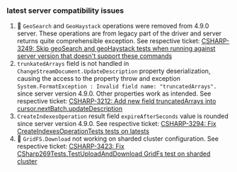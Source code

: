 ### latest server compatibility issues

1. 🦖 `GeoSearch` and `GeoHaystack` operations were removed from 4.9.0 server. These operations are from legacy part of the driver and server returns quite comprehensible exception.
See respective ticket: [CSHARP-3249: Skip geoSearch and geoHaystack tests when running against server version that doesn't support these commands](https://jira.mongodb.org/browse/CSHARP-3249)
2. `trunkatedArrays` field is not handled in `ChangeStreamDocument.UpdateDescription` property deserialization, causing the access to the property throw and exception `System.FormatException : Invalid field name: "truncatedArrays".` since server version 4.9.0. Other properties work as intended.
See respective ticket: [CSHARP-3212: Add new field truncatedArrays into cursor.nextBatch.updateDescription](https://jira.mongodb.org/browse/CSHARP-3212)
3. `CreateIndexesOperation` result field `expireAfterSeconds` value is rounded since server version 4.9.0.
See respective ticket: [CSHARP-3294: Fix CreateIndexesOperationTests tests on latests](https://jira.mongodb.org/browse/CSHARP-3294)
4. 🦖 `GridFS.Download` not working on sharded cluster configuration.
See respective ticket: [CSHARP-3423: Fix CSharp269Tests.TestUploadAndDownload GridFs test on sharded cluster](https://jira.mongodb.org/browse/CSHARP-3423)
